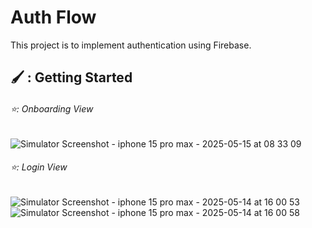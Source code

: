 # Auth Flow

This project is to implement authentication using Firebase.

## 🖌️ : Getting Started

###### ⭐: Onboarding View
![Simulator Screenshot - iphone 15 pro max - 2025-05-15 at 08 33 09](https://github.com/user-attachments/assets/481d9872-1232-44df-9cfd-b0629139ccf0)
###### ⭐: Login View

![Simulator Screenshot - iphone 15 pro max - 2025-05-14 at 16 00 53](https://github.com/user-attachments/assets/d822dd8e-7a82-409c-af90-74a94439a242)
![Simulator Screenshot - iphone 15 pro max - 2025-05-14 at 16 00 58](https://github.com/user-attachments/assets/84f3423c-71a2-43a9-81ec-4cc98b717516)
